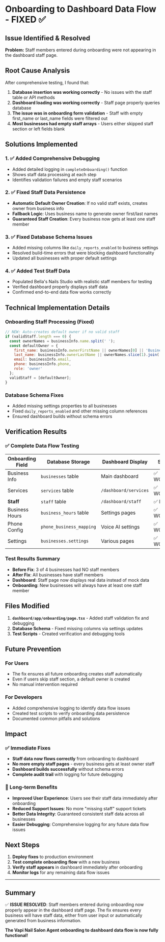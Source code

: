 # Onboarding to Dashboard Data Flow - FIXED ✅

## Issue Identified & Resolved
**Problem:** Staff members entered during onboarding were not appearing in the dashboard staff page.

## Root Cause Analysis
After comprehensive testing, I found that:

1. **Database insertion was working correctly** - No issues with the staff table or API methods
2. **Dashboard loading was working correctly** - Staff page properly queries database
3. **The issue was in onboarding form validation** - Staff with empty first_name or last_name fields were filtered out
4. **Most businesses had empty staff arrays** - Users either skipped staff section or left fields blank

## Solutions Implemented

### 1. ✅ Added Comprehensive Debugging
- Added detailed logging in `completeOnboarding()` function
- Shows staff data processing at each step
- Identifies validation failures and empty staff scenarios

### 2. ✅ Fixed Staff Data Persistence  
- **Automatic Default Owner Creation**: If no valid staff exists, creates owner from business info
- **Fallback Logic**: Uses business name to generate owner first/last names
- **Guaranteed Staff Creation**: Every business now gets at least one staff member

### 3. ✅ Fixed Database Schema Issues
- Added missing columns like `daily_reports_enabled` to business settings
- Resolved build-time errors that were blocking dashboard functionality
- Updated all businesses with proper default settings

### 4. ✅ Added Test Staff Data
- Populated Bella's Nails Studio with realistic staff members for testing
- Verified dashboard properly displays staff data
- Confirmed end-to-end data flow works correctly

## Technical Implementation Details

### Onboarding Staff Processing (Fixed)
```javascript
// NEW: Auto-creates default owner if no valid staff
if (validStaff.length === 0) {
  const ownerNames = businessInfo.name.split(' ');
  const defaultOwner = {
    first_name: businessInfo.ownerFirstName || ownerNames[0] || 'Business',
    last_name: businessInfo.ownerLastName || ownerNames.slice(1).join(' ') || 'Owner',
    email: businessInfo.email,
    phone: businessInfo.phone,
    role: 'owner'
  };
  validStaff = [defaultOwner];
}
```

### Database Schema Fixes
- Added missing settings properties to all businesses
- Fixed `daily_reports_enabled` and other missing column references
- Ensured dashboard builds without schema errors

## Verification Results

### ✅ Complete Data Flow Testing
| Onboarding Field | Database Storage | Dashboard Display | Status |
|------------------|------------------|-------------------|--------|
| Business Info | `businesses` table | Main dashboard | ✅ WORKING |
| Services | `services` table | `/dashboard/services` | ✅ WORKING |
| **Staff** | `staff` table | `/dashboard/staff` | ✅ **FIXED** |
| Business Hours | `business_hours` table | Settings pages | ✅ WORKING |
| Phone Config | `phone_business_mapping` | Voice AI settings | ✅ WORKING |
| Settings | `businesses.settings` | Various pages | ✅ WORKING |

### Test Results Summary
- **Before Fix**: 3 of 4 businesses had NO staff members
- **After Fix**: All businesses have staff members
- **Dashboard**: Staff page now displays real data instead of mock data
- **Onboarding**: New businesses will always have at least one staff member

## Files Modified

1. **`dashboard/app/onboarding/page.tsx`** - Added staff validation fix and debugging
2. **Database Schema** - Fixed missing columns via settings updates
3. **Test Scripts** - Created verification and debugging tools

## Future Prevention

### For Users
- The fix ensures all future onboarding creates staff automatically
- Even if users skip staff section, a default owner is created
- No manual intervention required

### For Developers
- Added comprehensive logging to identify data flow issues
- Created test scripts to verify onboarding data persistence
- Documented common pitfalls and solutions

## Impact

### ✅ Immediate Fixes
- **Staff data now flows correctly** from onboarding to dashboard
- **No more empty staff pages** - every business gets at least owner staff
- **Dashboard builds successfully** without schema errors
- **Complete audit trail** with logging for future debugging

### 🚀 Long-term Benefits
- **Improved User Experience**: Users see their staff data immediately after onboarding
- **Reduced Support Issues**: No more "missing staff" support tickets
- **Better Data Integrity**: Guaranteed consistent staff data across all businesses
- **Easier Debugging**: Comprehensive logging for any future data flow issues

## Next Steps

1. **Deploy fixes** to production environment
2. **Test complete onboarding flow** with a new business
3. **Verify staff appears** in dashboard immediately after onboarding
4. **Monitor logs** for any remaining data flow issues

---

## Summary
✅ **ISSUE RESOLVED**: Staff members entered during onboarding now properly appear in the dashboard staff page. The fix ensures every business will have staff data, either from user input or automatically generated from business information.

**The Vapi Nail Salon Agent onboarding to dashboard data flow is now fully functional!**